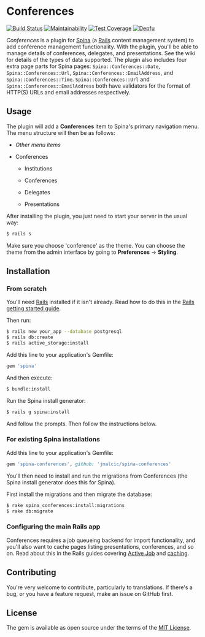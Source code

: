 # Conferences

[![Build Status](https://travis-ci.com/jmalcic/spina-conferences.svg?branch=master)](https://travis-ci.com/jmalcic/spina-conferences)
[![Maintainability](https://api.codeclimate.com/v1/badges/2c1604dd7f5b412daf2c/maintainability)](https://codeclimate.com/github/jmalcic/spina-conferences/maintainability)
[![Test Coverage](https://api.codeclimate.com/v1/badges/2c1604dd7f5b412daf2c/test_coverage)](https://codeclimate.com/github/jmalcic/spina-conferences/test_coverage)
[![Depfu](https://badges.depfu.com/badges/3ed8bb4d2b51e09704fa45b9b0a946c1/overview.svg)](https://depfu.com/github/jmalcic/spina-conferences?project_id=7280)

*Conferences* is a plugin for [Spina](https://www.spinacms.com 'Spina website') (a [Rails](http://rubyonrails.org 'Ruby on Rails website') content management system) to add conference management functionality.
With the plugin, you'll be able to manage details of conferences, delegates, and presentations.
See the wiki for details of the types of data supported.
The plugin also includes four extra page parts for Spina pages: `Spina::Conferences::Date`, `Spina::Conferences::Url`, `Spina::Conferences::EmailAddress`, and `Spina::Conferences::Time`.
`Spina::Conferences::Url` and `Spina::Conferences::EmailAddress` both have validators for the format of HTTP(S) URLs and email addresses respectively.

## Usage

The plugin will add a **Conferences** item to Spina's primary navigation menu.
The menu structure will then be as follows:

* *Other menu items*

* Conferences

    * Institutions
    
    * Conferences
    
    * Delegates
    
    * Presentations

After installing the plugin, you just need to start your server in the usual way:
```bash
$ rails s
```

Make sure you choose 'conference' as the theme.
You can choose the theme from the admin interface by going to **Preferences** &rarr; **Styling**.

## Installation

### From scratch

You'll need [Rails](http://rubyonrails.org 'Ruby on Rails website') installed if it isn't already.
Read how to do this in the [Rails getting started guide](https://guides.rubyonrails.org/getting_started.html 'Getting Started with Rails').

Then run:
```bash
$ rails new your_app --database postgresql
$ rails db:create
$ rails active_storage:install
```

Add this line to your application's Gemfile:

```ruby
gem 'spina'
```

And then execute:
```bash
$ bundle:install
```

Run the Spina install generator:
```bash
$ rails g spina:install
```

And follow the prompts.
Then follow the instructions below.

### For existing Spina installations

Add this line to your application's Gemfile:

```ruby
gem 'spina-conferences', github: 'jmalcic/spina-conferences'
```

You'll then need to install and run the migrations from Conferences (the Spina install generator does this for Spina).

First install the migrations and then migrate the database:
```bash
$ rake spina_conferences:install:migrations
$ rake db:migrate
```

### Configuring the main Rails app

Conferences requires a job queueing backend for import functionality, and you'll also want to cache pages listing
presentations, conferences, and so on. Read about this in the Rails guides covering
[Active Job](https://guides.rubyonrails.org/active_job_basics.html) and
[caching](https://guides.rubyonrails.org/caching_with_rails.html).

## Contributing

You're very welcome to contribute, particularly to translations.
If there's a bug, or you have a feature request, make an issue on GitHub first.

## License

The gem is available as open source under the terms of the [MIT License](https://opensource.org/licenses/MIT).
